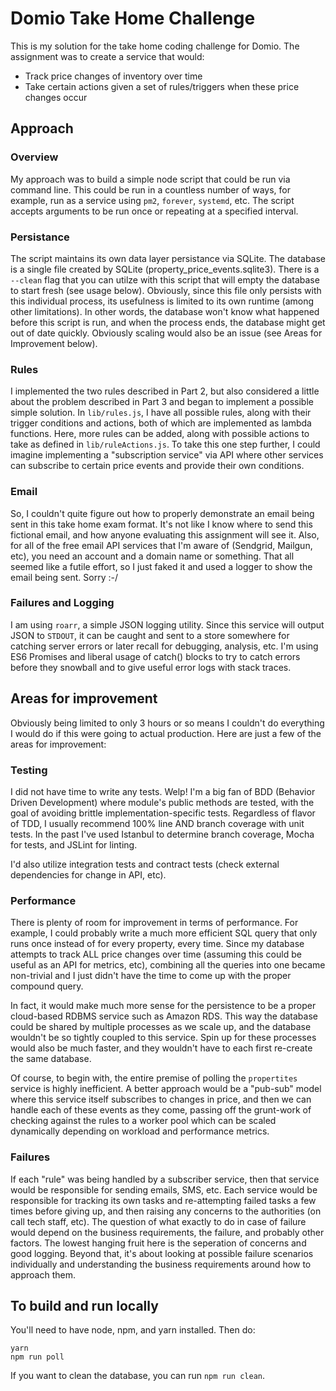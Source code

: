 # Domio Take Home Challenge

This is my solution for the take home coding challenge for Domio. The assignment was to create a service that would:
  - Track price changes of inventory over time
  - Take certain actions given a set of rules/triggers when these price changes occur

## Approach

### Overview

My approach was to build a simple node script that could be run via command line. This could be run in a countless number of ways, for example, run as a service using `pm2`, `forever`, `systemd`, etc. The script accepts arguments to be run once or repeating at a specified interval.

### Persistance

The script maintains its own data layer persistance via SQLite. The database is a single file created by SQLite (property_price_events.sqlite3). There is a `--clean` flag that you can utilze with this script that will empty the database to start fresh (see usage below). Obviously, since this file only persists with this individual process, its usefulness is limited to its own runtime (among other limitations). In other words, the database won't know what happened before this script is run, and when the process ends, the database might get out of date quickly. Obviously scaling would also be an issue (see Areas for Improvement below).

### Rules

I implemented the two rules described in Part 2, but also considered a little about the problem described in Part 3 and began to implement a possible simple solution. In `lib/rules.js`, I have all possible rules, along with their trigger conditions and actions, both of which are implemented as lambda functions. Here, more rules can be added, along with possible actions to take as defined in `lib/ruleActions.js`. To take this one step further, I could imagine implementing a "subscription service" via API where other services can subscribe to certain price events and provide their own conditions.

### Email

So, I couldn't quite figure out how to properly demonstrate an email being sent in this take home exam format. It's not like I know where to send this fictional email, and how anyone evaluating this assignment will see it. Also, for all of the free email API services that I'm aware of (Sendgrid, Mailgun, etc), you need an account and a domain name or something. That all seemed like a futile effort, so I just faked it and used a logger to show the email being sent. Sorry :-/

### Failures and Logging

I am using `roarr`, a simple JSON logging utility. Since this service will output JSON to `STDOUT`, it can be caught and sent to a store somewhere for catching server errors or later recall for debugging, analysis, etc. I'm using ES6 Promises and liberal usage of catch() blocks to try to catch errors before they snowball and to give useful error logs with stack traces.

## Areas for improvement

Obviously being limited to only 3 hours or so means I couldn't do everything I would do if this were going to actual production. Here are just a few of the areas for improvement:

### Testing

I did not have time to write any tests. Welp! I'm a big fan of BDD (Behavior Driven Development) where module's public methods are tested, with the goal of avoiding brittle implementation-specific tests. Regardless of flavor of TDD, I usually recommend 100% line AND branch coverage with unit tests. In the past I've used Istanbul to determine branch coverage, Mocha for tests, and JSLint for linting.

I'd also utilize integration tests and contract tests (check external dependencies for change in API, etc).

### Performance

There is plenty of room for improvement in terms of performance. For example, I could probably write a much more efficient SQL query that only runs once instead of for every property, every time. Since my database attempts to track ALL price changes over time (assuming this could be useful as an API for metrics, etc), combining all the queries into one became non-trivial and I just didn't have the time to come up with the proper compound query.

In fact, it would make much more sense for the persistence to be a proper cloud-based RDBMS service such as Amazon RDS. This way the database could be shared by multiple processes as we scale up, and the database wouldn't be so tightly coupled to this service. Spin up for these processes would also be much faster, and they wouldn't have to each first re-create the same database.

Of course, to begin with, the entire premise of polling the `propertites` service is highly inefficient. A better approach would be a "pub-sub" model where this service itself subscribes to changes in price, and then we can handle each of these events as they come, passing off the grunt-work of checking against the rules to a worker pool which can be scaled dynamically depending on workload and performance metrics.

### Failures

If each "rule" was being handled by a subscriber service, then that service would be responsible for sending emails, SMS, etc. Each service would be responsible for tracking its own tasks and re-attempting failed tasks a few times before giving up, and then raising any concerns to the authorities (on call tech staff, etc).  The question of what exactly to do in case of failure would depend on the business requirements, the failure, and probably other factors. The lowest hanging fruit here is the seperation of concerns and good logging. Beyond that, it's about looking at possible failure scenarios individually and understanding the business requirements around how to approach them.

## To build and run locally

You'll need to have node, npm, and yarn installed. Then do:

```
yarn
npm run poll
```

If you want to clean the database, you can run `npm run clean`.
